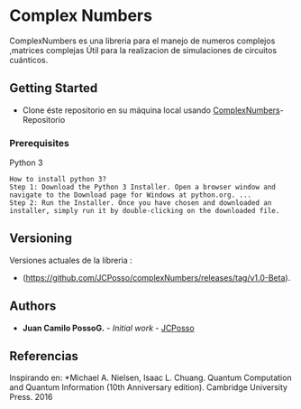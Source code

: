 # Complex Numbers

ComplexNumbers es una libreria para el manejo de numeros complejos ,matrices complejas Útil para la realizacion de  simulaciones de circuitos cuánticos.

## Getting Started
* Clone éste repositorio en su máquina local usando [ComplexNumbers](https://github.com/JCPosso/complexNumbers.git)- Repositorio

### Prerequisites

Python 3

```
How to install python 3?
Step 1: Download the Python 3 Installer. Open a browser window and navigate to the Download page for Windows at python.org. ...
Step 2: Run the Installer. Once you have chosen and downloaded an installer, simply run it by double-clicking on the downloaded file.

```

## Versioning

Versiones actuales de la libreria :
* (https://github.com/JCPosso/complexNumbers/releases/tag/v1.0-Beta). 

## Authors

* **Juan Camilo PossoG.** - *Initial work* - [JCPosso](https://github.com/JCPosso)

## Referencias
Inspirando en:
*Michael A. Nielsen, Isaac L. Chuang. Quantum Computation and Quantum Information (10th Anniversary edition). Cambridge University Press. 2016
